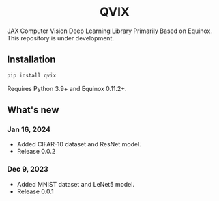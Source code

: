 <h1 align='center'>QVIX</h1>
JAX Computer Vision Deep Learning Library Primarily Based on Equinox. This repository is under development.


## Installation

```bash
pip install qvix
```
Requires Python 3.9+ and Equinox 0.11.2+.


## What's new 

### Jan 16, 2024
* Added CIFAR-10 dataset and ResNet model. 
* Release 0.0.2

### Dec 9, 2023
* Added MNIST dataset and LeNet5 model. 
* Release 0.0.1
